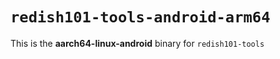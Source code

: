 # `redish101-tools-android-arm64`

This is the **aarch64-linux-android** binary for `redish101-tools`
